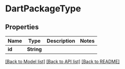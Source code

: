 # DartPackageType

## Properties

Name | Type | Description | Notes
------------ | ------------- | ------------- | -------------
**id** | **String** |  | 

[[Back to Model list]](../README.md#documentation-for-models) [[Back to API list]](../README.md#documentation-for-api-endpoints) [[Back to README]](../README.md)


